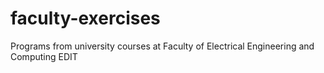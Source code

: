 # faculty-exercises
Programs from university courses at Faculty of Electrical Engineering and Computing
EDIT
